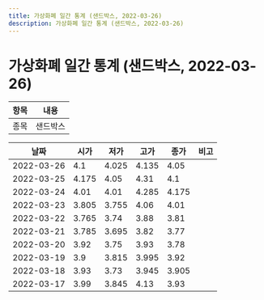 ```yaml
---
title: 가상화폐 일간 통계 (샌드박스, 2022-03-26)
description: 가상화폐 일간 통계 (샌드박스, 2022-03-26)
---
```


가상화폐 일간 통계 (샌드박스, 2022-03-26)
===

|항목|내용|
|--|--|
|종목|샌드박스||마켓|KRW-SAND||종류|일 단위 캔들||기간|2022-03-17T09:00:00 - 2022-03-26T09:00:00|

|날짜|시가|저가|고가|종가|비고|
|--|--|--|--|--|--|
|2022-03-26|4.1|4.025|4.135|4.05|    |
|2022-03-25|4.175|4.05|4.31|4.1|    |
|2022-03-24|4.01|4.01|4.285|4.175|    |
|2022-03-23|3.805|3.755|4.06|4.01|    |
|2022-03-22|3.765|3.74|3.88|3.81|    |
|2022-03-21|3.785|3.695|3.82|3.77|    |
|2022-03-20|3.92|3.75|3.93|3.78|    |
|2022-03-19|3.9|3.815|3.995|3.92|    |
|2022-03-18|3.93|3.73|3.945|3.905|    |
|2022-03-17|3.99|3.845|4.13|3.93|    |
